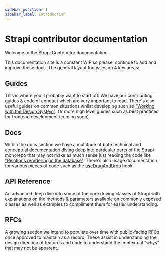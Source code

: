```yaml
---
sidebar_position: 1
sidebar_label: Introduction
---
```


# Strapi contributor documentation

Welcome to the Strapi Contributor documentation.

This documentation site is a constant WIP so please, continue to add and improve these docs. The general layout focusses on 4 key areas:

## Guides

This is where you'll probably want to start off. We have our contributing guides & code of conduct which are very important to read. There's also useful guides on common situations whilst developing such as ["Working with the Design System"](/guides/working-with-the-design-system). Or more high level guides such as best practices for frontend development (coming soon).

## Docs

Within the docs section we have a multitude of both technical and conceptual documentation diving deep into particular parts of the Strapi monorepo that may not make as much sense just reading the code like ["Relations reordering in the database"](/docs/core/database/relations/reordering). There's also usage documentation for various pieces of code such as the [useDragAndDrop](/docs/core/content-manager/hooks/use-drag-and-drop) hook.

## API Reference

An advanced deep dive into some of the core driving classes of Strapi with explanations on the methods & parameters available on commonly exposed classes as well as examples to compliment them for easier understanding.

## RFCs

A growing section we intend to populate over time with public-facing RFCs once approved to maintain as a record. These assist in understanding the design direction of features and code to understand the contextual "whys" that may not be apparent.
